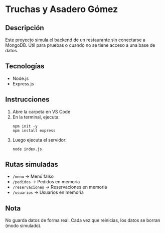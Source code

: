 # Truchas y Asadero Gómez 

## Descripción
Este proyecto simula el backend de un restaurante sin conectarse a MongoDB. Útil para pruebas o cuando no se tiene acceso a una base de datos.

## Tecnologías
- Node.js
- Express.js

## Instrucciones
1. Abre la carpeta en VS Code
2. En la terminal, ejecuta:
   ```
   npm init -y
   npm install express
   ```
3. Luego ejecuta el servidor:
   ```
   node index.js
   ```

## Rutas simuladas
- `/menu` → Menú falso
- `/pedidos` → Pedidos en memoria
- `/reservaciones` → Reservaciones en memoria
- `/usuarios` → Usuarios en memoria

## Nota
No guarda datos de forma real. Cada vez que reinicias, los datos se borran (modo simulado).
